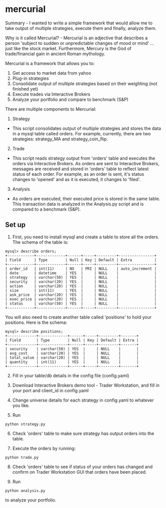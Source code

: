 # mercurial

Summary - I wanted to write a simple framework that would allow me to take output of multiple strategies, execute them and finally, analyze them.

Why is it called Mercurial? - Mercurial is an adjective that describes a person 'subject to sudden or unpredictable changes of mood or mind' ... just like the stock market. Furthermore, Mercury is the God of trade/financial gain in ancient Roman mythology. 

Mercurial is a framework that allows you to:

1. Get access to market data from yahoo
2. Plug-in strategies
3. Consolidate output of multiple strategies based on their weighting (not finished yet)
4. Execute trades via Interactive Brokers
5. Analyze your portfolio and compare to benchmark (S&P)

There are multiple components to Mercurial:

1. Strategy
  * This script consolidates output of multiple strategies and stores the data in a mysql table called orders. For example, currently, there are two strategies: strategy_MA and strategy_coin_flip.
2. Trade
  * This script reads strategy output from 'orders' table and executes the orders via Interactive Brokers. As orders are sent to Interactive Brokers, messages are received and stored in 'orders' table to reflect latest status of each order. For example, as an order is sent, it's status changes to 'opened' and as it is executed, it changes to 'filed'.
3. Analysis
  * As orders are executed, their executed price is stored in the same table. This transaction data is analyzed in the Analysis.py script and is compared to a benchmark (S&P).


## Set up

1. First, you need to install mysql and create a table to store all the orders. The schema of the table is:

 ```
 mysql> describe orders;
 +------------+-------------+------+-----+---------+----------------+
 | Field      | Type        | Null | Key | Default | Extra          |
 +------------+-------------+------+-----+---------+----------------+
 | order_id   | int(11)     | NO   | PRI | NULL    | auto_increment |
 | date       | datetime    | YES  |     | NULL    |                |
 | strategy   | varchar(50) | YES  |     | NULL    |                |
 | security   | varchar(20) | YES  |     | NULL    |                |
 | action     | varchar(20) | YES  |     | NULL    |                |
 | size       | int(11)     | YES  |     | NULL    |                |
 | ask_price  | varchar(20) | YES  |     | NULL    |                |
 | exec_price | varchar(20) | YES  |     | NULL    |                |
 | status     | varchar(50) | YES  |     | NULL    |                |
 +------------+-------------+------+-----+---------+----------------+

 ```

 You will also need to create another table called 'positions' to hold your positions. Here is the schema:
 ```
 mysql> describe positions;
 +-------------+-------------+------+-----+---------+-------+
 | Field       | Type        | Null | Key | Default | Extra |
 +-------------+-------------+------+-----+---------+-------+
 | security    | varchar(50) | YES  |     | NULL    |       |
 | avg_cost    | varchar(20) | YES  |     | NULL    |       |
 | total_value | varchar(20) | YES  |     | NULL    |       |
 | quantity    | int(11)     | YES  |     | NULL    |       |
 +-------------+-------------+------+-----+---------+-------+
 ```

2. Fill in your table/db details in the config file (config.yaml)

3. Download Interactive Brokers demo tool - Trader Workstation, and fill in your port and client_id in config.yaml

4. Change universe details for each strategy in config.yaml to whatever you like.

5. Run

 ```
 python strategy.py
 ```

6. Check 'orders' table to make sure strategy has output orders into the table.

7. Execute the orders by running:

 ```
 python trade.py
 ```

8. Check 'orders' table to see if status of your orders has changed and confirm on Trader Workstation GUI that orders have been placed.

9. Run 
 ```
 python analysis.py
 ```
to analyze your portfolio.
